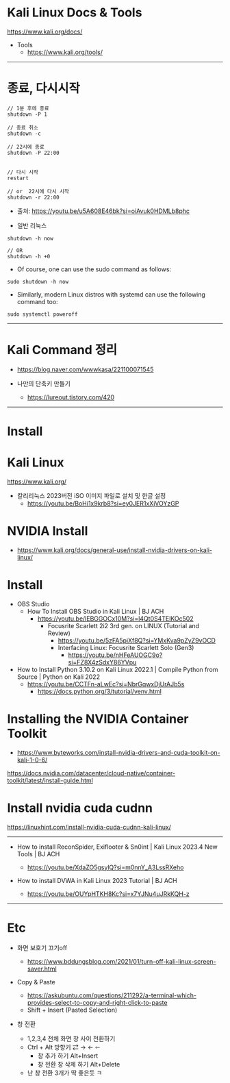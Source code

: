 # Kali Linux Docs & Tools

https://www.kali.org/docs/

- Tools
  - https://www.kali.org/tools/

<hr>

# 종료, 다시시작

```
// 1분 후에 종료
shutdown -P 1

// 종료 취소
shutdown -c

// 22시에 종료
shutdown -P 22:00


// 다시 시작 
restart

// or  22시에 다시 시작
shutdown -r 22:00 

```
- 출처: https://youtu.be/u5A608E46bk?si=oiAvuk0HDMLb8phc

- 일반 리눅스
```
shutdown -h now

// OR
shutdown -h +0
```

- Of course, one can use the sudo command as follows:
```
sudo shutdown -h now
```

- Similarly, modern Linux distros with systemd can use the following command too:
```
sudo systemctl poweroff
```


<hr>

# Kali Command 정리 

- https://blog.naver.com/wwwkasa/221100071545

- 나만의 단축키 만들기
  - https://lureout.tistory.com/420

<hr>

# Install

# Kali Linux

https://www.kali.org/

- 칼리리눅스 2023버전 iSO 이미지 파일로 설치 및 한글 설정
  - https://youtu.be/BoHi1x9krb8?si=ey0JER1xXjVOYzGP 

# NVIDIA Install

- https://www.kali.org/docs/general-use/install-nvidia-drivers-on-kali-linux/


# Install
- OBS Studio
  - How To Install OBS Studio in Kali Linux | BJ ACH
    - https://youtu.be/lEBGGOCx10M?si=l4Qt0S4TElKOc502
      - Focusrite Scarlett 2i2 3rd gen. on LINUX (Tutorial and Review)
        - https://youtu.be/5zFA5piXf8Q?si=YMxKva9pZyZ9vOCD
        - Interfacing Linux: Focusrite Scarlett Solo (Gen3)
          - https://youtu.be/nHFeAUOGC9o?si=FZ8X4zSdxY86YVpu
- How to Install Python 3.10.2 on Kali Linux 2022.1 | Compile Python from Source | Python on Kali 2022
  - https://youtu.be/CCTFn-aLwEc?si=NbrGqwxDjUrAJb5s
    - https://docs.python.org/3/tutorial/venv.html

# Installing the NVIDIA Container Toolkit

- https://www.byteworks.com/install-nvidia-drivers-and-cuda-toolkit-on-kali-1-0-6/

https://docs.nvidia.com/datacenter/cloud-native/container-toolkit/latest/install-guide.html

# Install nvidia cuda cudnn

https://linuxhint.com/install-nvidia-cuda-cudnn-kali-linux/

<hr>

- How to install ReconSpider, Exiflooter & Sn0int | Kali Linux 2023.4 New Tools | BJ ACH
  - https://youtu.be/XdaZO5gsylQ?si=m0nnY_A3LssRXeho

- How to install DVWA in Kali Linux 2023 Tutorial | BJ ACH
  -  https://youtu.be/OUYpHTKH8Kc?si=x7YJNu4uJRkKQH-z

<hr>

# Etc
- 화면 보호기 끄기off
  - https://www.bddungsblog.com/2021/01/turn-off-kali-linux-screen-saver.html


- Copy & Paste
  - https://askubuntu.com/questions/211292/a-terminal-which-provides-select-to-copy-and-right-click-to-paste
  - Shift + Insert (Pasted Selection)
 
- 창 전환
  - 1,2,3,4 전체 화면 창 사이 전환하기
  - Ctrl + Alt 방향키 ⇄  →  ←  ⇽
    - 창 추가 하기 Alt+Insert
    - 창 전환 창 삭제 하기 Alt+Delete
  - 난 창 전환 3개가 딱 좋은듯 ㅋ
